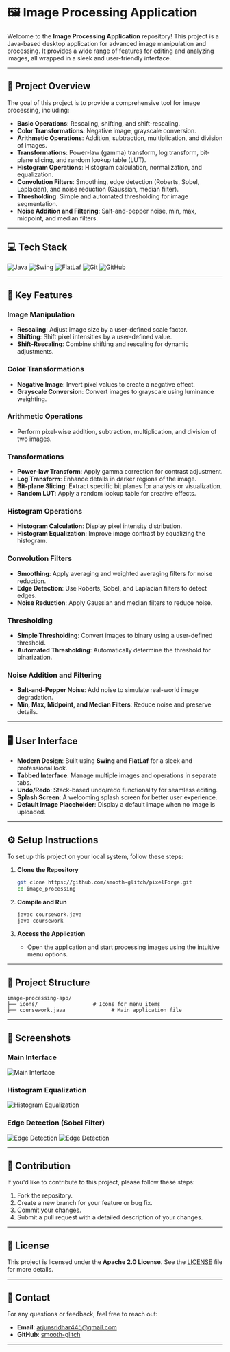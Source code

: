 # 🖼️ Image Processing Application

Welcome to the **Image Processing Application** repository! This project is a Java-based desktop application for advanced image manipulation and processing. It provides a wide range of features for editing and analyzing images, all wrapped in a sleek and user-friendly interface.

---

## 🌟 **Project Overview**

The goal of this project is to provide a comprehensive tool for image processing, including:

- **Basic Operations**: Rescaling, shifting, and shift-rescaling.
- **Color Transformations**: Negative image, grayscale conversion.
- **Arithmetic Operations**: Addition, subtraction, multiplication, and division of images.
- **Transformations**: Power-law (gamma) transform, log transform, bit-plane slicing, and random lookup table (LUT).
- **Histogram Operations**: Histogram calculation, normalization, and equalization.
- **Convolution Filters**: Smoothing, edge detection (Roberts, Sobel, Laplacian), and noise reduction (Gaussian, median filter).
- **Thresholding**: Simple and automated thresholding for image segmentation.
- **Noise Addition and Filtering**: Salt-and-pepper noise, min, max, midpoint, and median filters.

---

## 💻 **Tech Stack**

![Java](https://img.shields.io/badge/java-%23ED8B00.svg?style=for-the-badge&logo=openjdk&logoColor=white) ![Swing](https://img.shields.io/badge/swing-%23013243.svg?style=for-the-badge&logo=java&logoColor=white) ![FlatLaf](https://img.shields.io/badge/flatlaf-%2300599C.svg?style=for-the-badge&logo=java&logoColor=white) ![Git](https://img.shields.io/badge/git-%23F05033.svg?style=for-the-badge&logo=git&logoColor=white) ![GitHub](https://img.shields.io/badge/github-%23121011.svg?style=for-the-badge&logo=github&logoColor=white)

---

## 🚀 **Key Features**

### **Image Manipulation**
- **Rescaling**: Adjust image size by a user-defined scale factor.
- **Shifting**: Shift pixel intensities by a user-defined value.
- **Shift-Rescaling**: Combine shifting and rescaling for dynamic adjustments.

### **Color Transformations**
- **Negative Image**: Invert pixel values to create a negative effect.
- **Grayscale Conversion**: Convert images to grayscale using luminance weighting.

### **Arithmetic Operations**
- Perform pixel-wise addition, subtraction, multiplication, and division of two images.

### **Transformations**
- **Power-law Transform**: Apply gamma correction for contrast adjustment.
- **Log Transform**: Enhance details in darker regions of the image.
- **Bit-plane Slicing**: Extract specific bit planes for analysis or visualization.
- **Random LUT**: Apply a random lookup table for creative effects.

### **Histogram Operations**
- **Histogram Calculation**: Display pixel intensity distribution.
- **Histogram Equalization**: Improve image contrast by equalizing the histogram.

### **Convolution Filters**
- **Smoothing**: Apply averaging and weighted averaging filters for noise reduction.
- **Edge Detection**: Use Roberts, Sobel, and Laplacian filters to detect edges.
- **Noise Reduction**: Apply Gaussian and median filters to reduce noise.

### **Thresholding**
- **Simple Thresholding**: Convert images to binary using a user-defined threshold.
- **Automated Thresholding**: Automatically determine the threshold for binarization.

### **Noise Addition and Filtering**
- **Salt-and-Pepper Noise**: Add noise to simulate real-world image degradation.
- **Min, Max, Midpoint, and Median Filters**: Reduce noise and preserve details.

---

## 🖥️ **User Interface**
- **Modern Design**: Built using **Swing** and **FlatLaf** for a sleek and professional look.
- **Tabbed Interface**: Manage multiple images and operations in separate tabs.
- **Undo/Redo**: Stack-based undo/redo functionality for seamless editing.
- **Splash Screen**: A welcoming splash screen for better user experience.
- **Default Image Placeholder**: Display a default image when no image is uploaded.

---

## ⚙️ **Setup Instructions**

To set up this project on your local system, follow these steps:

1. **Clone the Repository**

   ```bash
   git clone https://github.com/smooth-glitch/pixelForge.git
   cd image_processing
   ```

2. **Compile and Run**

   ```bash
   javac coursework.java
   java coursework
   ```

3. **Access the Application**
   - Open the application and start processing images using the intuitive menu options.

---

## 📁 **Project Structure**

```
image-processing-app/
├── icons/                  # Icons for menu items
├── coursework.java               # Main application file
```

---

## 📸 **Screenshots**

### **Main Interface**
![Main Interface](image_processing/images/Main_interface.png)

### **Histogram Equalization**
![Histogram Equalization](image_processing/images/Histogram.png)

### **Edge Detection (Sobel Filter)**
![Edge Detection](image_processing/images/SobelX.png)
![Edge Detection](image_processing/images/SobelY.png)

---

## 🤝 **Contribution**

If you'd like to contribute to this project, please follow these steps:
1. Fork the repository.
2. Create a new branch for your feature or bug fix.
3. Commit your changes.
4. Submit a pull request with a detailed description of your changes.

---

## 📜 **License**

This project is licensed under the **Apache 2.0 License**. See the [LICENSE](LICENSE) file for more details.

---

## 📧 **Contact**

For any questions or feedback, feel free to reach out:

- **Email**: arjunsridhar445@gmail.com
- **GitHub**: [smooth-glitch](https://github.com/smooth-glitch)

---
